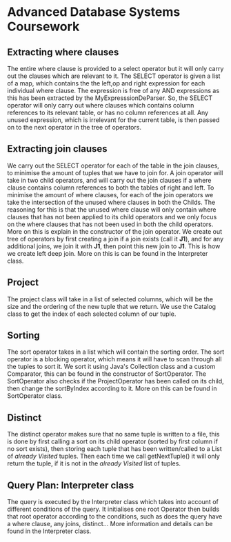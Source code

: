 # Advanced Database Systems Coursework

## Extracting where clauses

The entire where clause is provided to a select operator but it will only carry out the clauses which are relevant to it. The SELECT operator is given a list of a map, which contains the the left,op and right expression for each individual where clause. The expression is free of any AND expressions as this has been extracted by the  MyExpresssionDeParser. So, the SELECT operator will only carry out where clauses which contains column references to its relevant table, or has no column references at all. Any unused expression, which is irrelevant for the current table, is then passed on to the next operator in the tree of operators.

## Extracting join clauses 

We carry out the SELECT operator for each of the table in the join clauses, to minimise the amount of tuples that we have to join for. A join operator will take in two child operators, and will carry out the join clauses if a where clause contains column references to both the tables of right and left. To minimise the amount of where clauses, for each of the join operators we take the intersection of the unused where clauses in both the Childs. The reasoning for this is that the unused where clause will only contain where clauses that has not been applied to its child operators and we only focus on the where clauses that has not been used in both the child operators. More on this is explain in the constructor of the join operator.  We create out tree of operators by first creating a join if a join exists (call it **J1**), and for any additional joins, we join it with **J1**, then point this new join to **J1**. This is how we create left deep join. More on this is can be found in the Interpreter class.	

## Project

The project class will take in a list of selected columns, which will be the size and the ordering of the new tuple that we return. We use the Catalog class to get the index of each selected column of our tuple. 

## Sorting 

The sort operator takes in a list which will contain the sorting order. The sort operator is a blocking operator, which means it will have to scan through all the tuples to sort it. We sort it using Java's Collection class and a custom Comparator, this can be found in the constructor of SortOperator. The SortOperator also checks if the ProjectOperator has been called on its child, then change the sortByIndex according to it. More on this can be found in SortOperator class.

## Distinct 

The distinct operator makes sure that no same tuple is written to a file, this is done by first calling a sort on its child operator (sorted by first column if no sort exists), then storing each tuple that has been written/called to a List of *already Visited* tuples. Then each time we call getNextTuple() it will only return the tuple, if it is not in the *already Visited* list of tuples. 

## Query Plan: Interpreter class

The query is executed by the Interpreter class which takes into account of different conditions of the query. It initialises one root Operator then builds that root operator according to the conditions, such as does the query have a where clause, any joins, distinct... More information and details can be found in the Interpreter class. 

 

## 